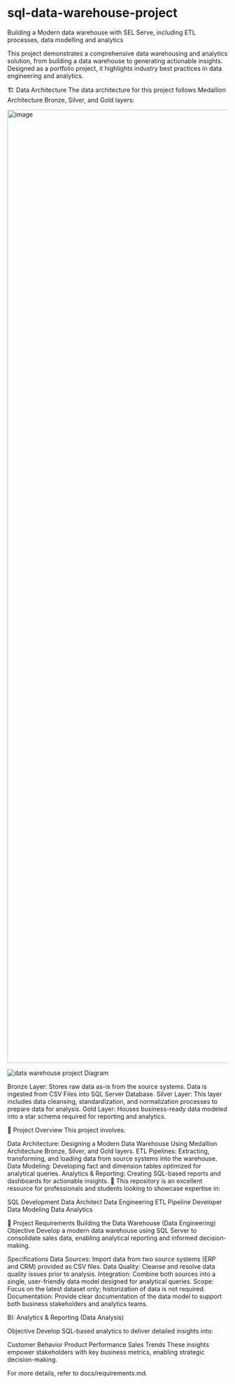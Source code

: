 # sql-data-warehouse-project
Building a Modern data warehouse with SEL Serve,  including ETL processes, data modelling and analytics 


This project demonstrates a comprehensive data warehousing and analytics solution, from building a data warehouse to generating actionable insights. Designed as a portfolio project, it highlights industry best practices in data engineering and analytics.


🏗️ Data Architecture
The data architecture for this project follows Medallion Architecture Bronze, Silver, and Gold layers:

<img width="3100" height="2172" alt="image" src="https://github.com/user-attachments/assets/3f00cc44-5c86-4b7f-a69e-ee3cb4f4296a" />

![data warehouse project  Diagram](https://github.com/user-attachments/assets/4298d876-733e-49a2-85af-fd12464addfd)

Bronze Layer: Stores raw data as-is from the source systems. Data is ingested from CSV Files into SQL Server Database.
Silver Layer: This layer includes data cleansing, standardization, and normalization processes to prepare data for analysis.
Gold Layer: Houses business-ready data modeled into a star schema required for reporting and analytics.

📖 Project Overview
This project involves:

Data Architecture: Designing a Modern Data Warehouse Using Medallion Architecture Bronze, Silver, and Gold layers.
ETL Pipelines: Extracting, transforming, and loading data from source systems into the warehouse.
Data Modeling: Developing fact and dimension tables optimized for analytical queries.
Analytics & Reporting: Creating SQL-based reports and dashboards for actionable insights.
🎯 This repository is an excellent resource for professionals and students looking to showcase expertise in:

SQL Development
Data Architect
Data Engineering
ETL Pipeline Developer
Data Modeling
Data Analytics

🚀 Project Requirements
Building the Data Warehouse (Data Engineering)
Objective
Develop a modern data warehouse using SQL Server to consolidate sales data, enabling analytical reporting and informed decision-making.

Specifications
Data Sources: Import data from two source systems (ERP and CRM) provided as CSV files.
Data Quality: Cleanse and resolve data quality issues prior to analysis.
Integration: Combine both sources into a single, user-friendly data model designed for analytical queries.
Scope: Focus on the latest dataset only; historization of data is not required.
Documentation: Provide clear documentation of the data model to support both business stakeholders and analytics teams.

BI: Analytics & Reporting (Data Analysis)

Objective
Develop SQL-based analytics to deliver detailed insights into:

Customer Behavior
Product Performance
Sales Trends
These insights empower stakeholders with key business metrics, enabling strategic decision-making.

For more details, refer to docs/requirements.md.
